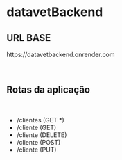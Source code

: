 # datavetBackend

<h2> URL BASE </h2>

<p>https://datavetbackend.onrender.com</p>
<br/>

<h2> Rotas da aplicação </h2>
<br/>

<ul>
  <li>/clientes <span>(GET *)</span></li> 
  <li>/cliente  <span>(GET)</span></li>
  <li>/cliente  <span>(DELETE)</span></li>
  <li>/cliente  <span>(POST)</span></li> 
  <li>/cliente  <span>(PUT)</span></li>
</ul>
